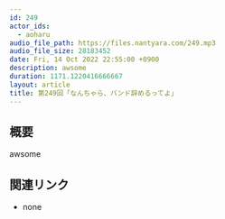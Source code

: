 ```yaml
---
id: 249
actor_ids:
  - aoharu
audio_file_path: https://files.nantyara.com/249.mp3
audio_file_size: 28183452
date: Fri, 14 Oct 2022 22:55:00 +0900
description: awsome
duration: 1171.1220416666667
layout: article
title: 第249回「なんちゃら、バンド辞めるってよ」
---
```

## 概要

awsome

## 関連リンク

* none
